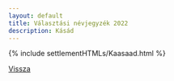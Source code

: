 ```yaml
---
layout: default
title: Választási névjegyzék 2022
description: Kásád
---
```


{% include settlementHTMLs/Kaasaad.html %}

[Vissza](./)